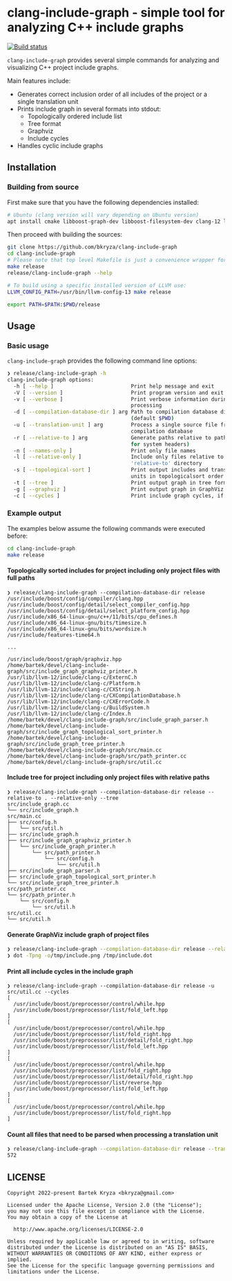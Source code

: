 # clang-include-graph - simple tool for analyzing C++ include graphs

[![Build status](https://github.com/bkryza/clang-include-graph/actions/workflows/build.yml/badge.svg)](https://github.com/bkryza/clang-include-graph/actions)

`clang-include-graph` provides several simple commands for analyzing and visualizing C++ project include graphs.

Main features include:
* Generates correct inclusion order of all includes of the project or a single translation unit
* Prints include graph in several formats into stdout:
  * Topologically ordered include list
  * Tree format
  * Graphviz
  * Include cycles
* Handles cyclic include graphs

## Installation
### Building from source
First make sure that you have the following dependencies installed:

```bash
# Ubuntu (clang version will vary depending on Ubuntu version)
apt install cmake libboost-graph-dev libboost-filesystem-dev clang-12 libclang-12-dev libclang-cpp12-dev
```

Then proceed with building the sources:

```bash
git clone https://github.com/bkryza/clang-include-graph
cd clang-include-graph
# Please note that top level Makefile is just a convenience wrapper for CMake
make release
release/clang-include-graph --help

# To build using a specific installed version of LLVM use:
LLVM_CONFIG_PATH=/usr/bin/llvm-config-13 make release

export PATH=$PATH:$PWD/release
```

## Usage
### Basic usage


`clang-include-graph` provides the following command line options:

```bash
❯ release/clang-include-graph -h
clang-include-graph options:
  -h [ --help ]                         Print help message and exit
  -V [ --version ]                      Print program version and exit
  -v [ --verbose ]                      Print verbose information during 
                                        processing
  -d [ --compilation-database-dir ] arg Path to compilation database directory 
                                        (default $PWD)
  -u [ --translation-unit ] arg         Process a single source file from 
                                        compilation database
  -r [ --relative-to ] arg              Generate paths relative to path (except
                                        for system headers)
  -n [ --names-only ]                   Print only file names
  -l [ --relative-only ]                Include only files relative to 
                                        'relative-to' directory
  -s [ --topological-sort ]             Print output includes and translation 
                                        units in topologicalsort order
  -t [ --tree ]                         Print output graph in tree form
  -g [ --graphviz ]                     Print output graph in GraphViz format
  -c [ --cycles ]                       Print include graph cycles, if any

```

### Example output
The examples below assume the following commands were executed before:
```bash
cd clang-include-graph
make release
```

#### Topologically sorted includes for project including only project files with full paths
```
❯ release/clang-include-graph --compilation-database-dir release
/usr/include/boost/config/compiler/clang.hpp
/usr/include/boost/config/detail/select_compiler_config.hpp
/usr/include/boost/config/detail/select_platform_config.hpp
/usr/include/x86_64-linux-gnu/c++/11/bits/cpu_defines.h
/usr/include/x86_64-linux-gnu/bits/timesize.h
/usr/include/x86_64-linux-gnu/bits/wordsize.h
/usr/include/features-time64.h

...

/usr/include/boost/graph/graphviz.hpp
/home/bartek/devel/clang-include-graph/src/include_graph_graphviz_printer.h
/usr/lib/llvm-12/include/clang-c/ExternC.h
/usr/lib/llvm-12/include/clang-c/Platform.h
/usr/lib/llvm-12/include/clang-c/CXString.h
/usr/lib/llvm-12/include/clang-c/CXCompilationDatabase.h
/usr/lib/llvm-12/include/clang-c/CXErrorCode.h
/usr/lib/llvm-12/include/clang-c/BuildSystem.h
/usr/lib/llvm-12/include/clang-c/Index.h
/home/bartek/devel/clang-include-graph/src/include_graph_parser.h
/home/bartek/devel/clang-include-graph/src/include_graph_topological_sort_printer.h
/home/bartek/devel/clang-include-graph/src/include_graph_tree_printer.h
/home/bartek/devel/clang-include-graph/src/main.cc
/home/bartek/devel/clang-include-graph/src/path_printer.cc
/home/bartek/devel/clang-include-graph/src/util.cc
```

#### Include tree for project including only project files with relative paths
```
❯ release/clang-include-graph --compilation-database-dir release --relative-to . --relative-only --tree
src/include_graph.cc
└── src/include_graph.h
src/main.cc
├── src/config.h
│   └── src/util.h
├── src/include_graph.h
├── src/include_graph_graphviz_printer.h
│   └── src/include_graph_printer.h
│       └── src/path_printer.h
│           └── src/config.h
│               └── src/util.h
├── src/include_graph_parser.h
├── src/include_graph_topological_sort_printer.h
└── src/include_graph_tree_printer.h
src/path_printer.cc
└── src/path_printer.h
    └── src/config.h
        └── src/util.h
src/util.cc
└── src/util.h
```

#### Generate GraphViz include graph of project files
```bash
❯ release/clang-include-graph --compilation-database-dir release --relative-to src --relative-only --graphviz > /tmp/include.dot
❯ dot -Tpng -o/tmp/include.png /tmp/include.dot
```

#### Print all include cycles in the include graph
```
❯ release/clang-include-graph --compilation-database-dir release -u src/util.cc --cycles
[
  /usr/include/boost/preprocessor/control/while.hpp
  /usr/include/boost/preprocessor/list/fold_left.hpp
]
[
  /usr/include/boost/preprocessor/control/while.hpp
  /usr/include/boost/preprocessor/list/fold_right.hpp
  /usr/include/boost/preprocessor/list/detail/fold_right.hpp
  /usr/include/boost/preprocessor/list/fold_left.hpp
]
[
  /usr/include/boost/preprocessor/control/while.hpp
  /usr/include/boost/preprocessor/list/fold_right.hpp
  /usr/include/boost/preprocessor/list/detail/fold_right.hpp
  /usr/include/boost/preprocessor/list/reverse.hpp
  /usr/include/boost/preprocessor/list/fold_left.hpp
]
[
  /usr/include/boost/preprocessor/control/while.hpp
  /usr/include/boost/preprocessor/list/fold_right.hpp
]
```

#### Count all files that need to be parsed when processing a translation unit
```bash
❯ release/clang-include-graph --compilation-database-dir release --translation-unit src/util.cc | wc -l
572
```

## LICENSE

    Copyright 2022-present Bartek Kryza <bkryza@gmail.com>

    Licensed under the Apache License, Version 2.0 (the "License");
    you may not use this file except in compliance with the License.
    You may obtain a copy of the License at

      http://www.apache.org/licenses/LICENSE-2.0

    Unless required by applicable law or agreed to in writing, software
    distributed under the License is distributed on an "AS IS" BASIS,
    WITHOUT WARRANTIES OR CONDITIONS OF ANY KIND, either express or implied.
    See the License for the specific language governing permissions and
    limitations under the License.
